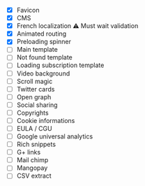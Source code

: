 - [X] Favicon
- [X] CMS
- [X] French localization :warning: Must wait validation
- [X] Animated routing
- [X] Preloading spinner
- [ ] Main template
- [ ] Not found template
- [ ] Loading subscription template
- [ ] Video background
- [ ] Scroll magic
- [ ] Twitter cards
- [ ] Open graph
- [ ] Social sharing
- [ ] Copyrights
- [ ] Cookie informations
- [ ] EULA / CGU
- [ ] Google universal analytics
- [ ] Rich snippets
- [ ] G+ links
- [ ] Mail chimp
- [ ] Mangopay
- [ ] CSV extract
